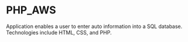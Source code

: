 # PHP_AWS

Application enables a user to enter auto information into a SQL database. Technologies include HTML, CSS, and PHP.  
